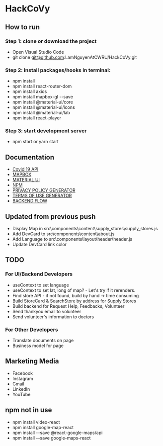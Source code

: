 # HackCoVy
## How to run
### Step 1: clone or download the project
* Open Visual Studio Code
* git clone git@github.com:LamNguyenAtCWRU/HackCoVy.git
### Step 2: install packages/hooks in terminal: 
* npm install
* npm install react-router-dom
* npm install axios
* npm install mapbox-gl --save
* npm install @material-ui/core 
* npm install @material-ui/icons
* npm install @material-ui/lab
* npm install react-player
### Step 3: start development server
* npm start or yarn start

## Documentation
* [Covid 19 API](https://corona.lmao.ninja/v2/countries)
* [MAPBOX](https://www.mapbox.com/)
* [MATERIAL UI](https://material-ui.com/)
* [NPM](https://www.npmjs.com/)
* [PRIVACY POLICY GENERATOR](https://www.privacypolicygenerator.info/)
* [TERMS OF USE GENERATOR](https://www.termsofusegenerator.net/)
* [BACKEND FLOW](https://www.lucidchart.com/invitations/accept/266989db-b767-4300-afff-91cdef6bbff7)

## Updated from previous push
* Display Map in src\components\content\supply_stores\supply_stores.js
* Add DevCard to src\components\content\about.js
* Add Language to src\components\layout\header\header.js
* Update DevCard link color

## TODO
### For UI/Backend Developers
* useContext to set language
* useContext to set lat, long of map? - Let's try if it rerenders.
* Find store API - if not found, build by hand -> time consuming
* Build StoreCard & SearchStore by address for Supply Stores
* Build backend for Request Help, Feedbacks, Volunteer
* Send thankyou email to volunteer
* Send volunteer's information to doctors 

### For Other Developers
* Translate documents on page
* Business model for page

## Marketing Media
* Facebook
* Instagram
* Gmail
* LinkedIn
* YouTube

## npm not in use
* npm install video-react
* npm install google-map-react 
* npm install --save @react-google-maps/api 
* npm install --save google-maps-react 


